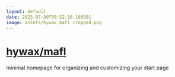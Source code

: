 ```yaml
---
layout: default
date: 2025-07-30T08:52:10.190591
image: assets/hywax_mafl_cropped.png
---
```


# [hywax/mafl](https://github.com/hywax/mafl)

minimal homepage for organizing and customizing your start page
